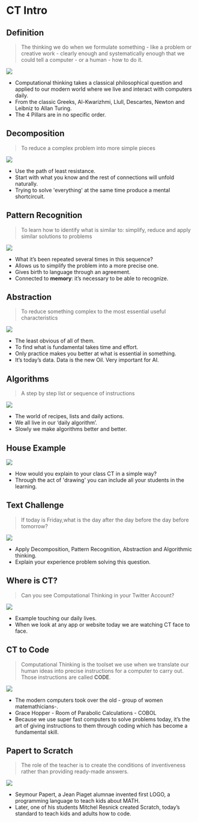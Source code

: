 # CT Intro


## Definition
> The thinking we do when we formulate something - like a problem or creative work - clearly enough and systematically enough that we could tell a computer - or a human - how to do it.

![](/assets/images/am-ct-intro/CT_Intro_Slides_1.png)
* Computational thinking takes a classical philosophical question and applied to our modern world where we live and interact with computers daily.
* From the classic Greeks, Al-Kwarizhmi, Llull, Descartes, Newton and Leibniz to Allan Turing.
* The 4 Pillars are in no specific order.

## Decomposition
> To reduce a complex problem into more simple pieces

![](/assets/images/am-ct-intro/CT_Intro_Slides_2.png)
* Use the path of least resistance. 
* Start with what you know and the rest of connections will unfold naturally.
* Trying to solve 'everything' at the same time produce a mental shortcircuit.

## Pattern Recognition
> To learn how to identify what is similar to: simplify, reduce and apply similar solutions to problems

![](/assets/images/am-ct-intro/CT_Intro_Slides_3.png)
* What it’s been repeated several times in this sequence?
* Allows us to simplify the problem into a more precise one. 
* Gives birth to language through an agreement.
* Connected to **memory**: it’s necessary to be able to recognize.

## Abstraction
> To reduce something complex to the most essential useful characteristics

![](/assets/images/am-ct-intro/CT_Intro_Slides_4.png)
* The least obvious of all of them. 
* To find what is fundamental takes time and effort. 
* Only practice makes you better at what is essential in something.
* It’s today’s data. Data is the new Oil. Very important for AI.

## Algorithms
> A step by step list or sequence of instructions

![](/assets/images/am-ct-intro/CT_Intro_Slides_5.png)
* The world of recipes, lists and daily actions.
* We all live in our ‘daily algorithm’.
* Slowly we make algorithms better and better.

## House Example

![](/assets/images/am-ct-intro/CT_Intro_Slides_6.png)
* How would you explain to your class CT in a simple way? 
* Through the act of 'drawing' you can include all your students in the learning.

## Text Challenge 
> If today is Friday,what is the day after the day before the day before tomorrow?

![](/assets/images/am-ct-intro/CT_Intro_Slides_7.png)
* Apply Decomposition, Pattern Recognition, Abstraction and Algorithmic thinking.
* Explain your experience problem solving this question.

## Where is CT?
> Can you see Computational Thinking in your Twitter Account?

![](/assets/images/am-ct-intro/CT_Intro_Slides_8.png)
* Example touching our daily lives.
* When we look at any app or website today we are watching CT face to face.


## CT to Code
> Computational Thinking is the toolset we use when we translate our human ideas into precise instructions for a computer to carry  out. Those instructions are called **CODE**.

![](/assets/images/am-ct-intro/CT_Intro_Slides_9.png)
* The modern computers took over the old - group of women matemathicians-.
* Grace Hopper - Room of Parabolic Calculations - COBOL
* Because we use super fast computers to solve problems today, it’s the art of giving instructions to them through coding which has become a fundamental skill.


## Papert to Scratch

> The role of the teacher is to create the conditions of inventiveness rather than providing ready-made answers.

![](/assets/images/am-ct-intro/CT_Intro_Slides_10.png)
* Seymour Papert, a Jean Piaget alumnae invented first LOGO, a programming language to teach kids about MATH. 
* Later, one of his students Mitchel Resnick created Scratch, today’s standard to teach kids and adults how to code.


